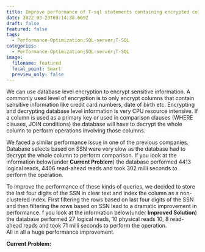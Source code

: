 ```yaml
---
title: Improve performance of T-sql statements containing encrypted columns
date: 2022-03-23T03:14:38.669Z
draft: false
featured: false
tags:
  - Performance-Optimization;SQL-server;T-SQL
categories:
  - Performance-Optimization;SQL-server;T-SQL
image:
  filename: featured
  focal_point: Smart
  preview_only: false
---
```

<!--StartFragment-->

We can use database level encryption to encrypt sensitive information. A commonly used level of encryption is to only encrypt columns that contain sensitive information like credit card numbers, date of birth etc. Encrypting and decrypting database level information is very CPU resource intensive. If a column is used as a primary key or used in comparison clauses (WHERE clauses, JOIN conditions) the database will have to decrypt the whole column to perform operations involving those columns.

We faced a similar performance issue in one of the previous companies. Database selects based on SSN were very slow as the database had to decrypt the whole column to perform comparison. If you look at the information below(under **Current Problem**) the database performed 4413 logical reads, 4406 read-ahead reads and took 302 milli seconds to perform the operation.

To improve the performance of these kinds of queries, we decided to store the last four digits of the SSN in clear text and index the column as a non-clustered index. First filtering the rows based on last four digits of the SSN and then filtering the rows based on SSN lead to a dramatic improvement in performance. f you look at the information below(under **Improved Solution**) the database performed 27 logical reads, 10 physical reads 10, 8 read-ahead reads and took 71 milli seconds to perform the operation.\
All in all a huge performance improvement.

**Current Problem:**

<!--EndFragment-->
